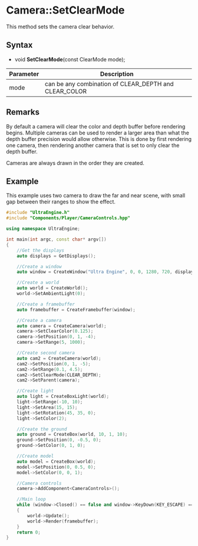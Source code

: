 # Camera::SetClearMode

This method sets the camera clear behavior.

## Syntax

- void **SetClearMode**(const ClearMode mode);

| Parameter | Description |
|---|---|
| mode | can be any combination of CLEAR_DEPTH and CLEAR_COLOR |

## Remarks

By default a camera will clear the color and depth buffer before rendering begins. Multiple cameras can be used to render a larger area than what the depth buffer precision would allow otherwise. This is done by first rendering one camera, then rendering another camera that is set to only clear the depth buffer.

Cameras are always drawn in the order they are created.

## Example

This example uses two camera to draw the far and near scene, with small gap between their ranges to show the effect.

```c++
#include "UltraEngine.h"
#include "Components/Player/CameraControls.hpp"

using namespace UltraEngine;

int main(int argc, const char* argv[])
{
    //Get the displays
    auto displays = GetDisplays();

    //Create a window
    auto window = CreateWindow("Ultra Engine", 0, 0, 1280, 720, displays[0], WINDOW_CENTER | WINDOW_TITLEBAR);

    //Create a world
    auto world = CreateWorld();
    world->SetAmbientLight(0);

    //Create a framebuffer
    auto framebuffer = CreateFramebuffer(window);

    //Create a camera    
    auto camera = CreateCamera(world);
    camera->SetClearColor(0.125);
    camera->SetPosition(0, 1, -4);
    camera->SetRange(5, 1000);

    //Create second camera
    auto cam2 = CreateCamera(world);
    cam2->SetPosition(0, 1, -5);
    cam2->SetRange(0.1, 4.5);
    cam2->SetClearMode(CLEAR_DEPTH);
    cam2->SetParent(camera);

    //Create light
    auto light = CreateBoxLight(world);
    light->SetRange(-10, 10);
    light->SetArea(15, 15);
    light->SetRotation(45, 35, 0);
    light->SetColor(2);

    //Create the ground
    auto ground = CreateBox(world, 10, 1, 10);
    ground->SetPosition(0, -0.5, 0);
    ground->SetColor(0, 1, 0);

    //Create model
    auto model = CreateBox(world);
    model->SetPosition(0, 0.5, 0);
    model->SetColor(0, 0, 1);

    //Camera controls
    camera->AddComponent<CameraControls>();

    //Main loop
    while (window->Closed() == false and window->KeyDown(KEY_ESCAPE) == false)
    {
        world->Update();
        world->Render(framebuffer);
    }
    return 0;
}
```
